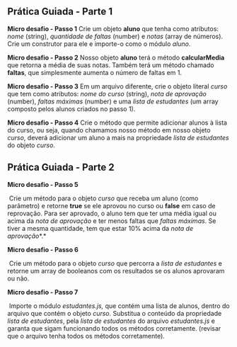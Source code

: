 ## **Prática Guiada - Parte 1**

**Micro desafio - Passo 1**
Crie um objeto **aluno** que tenha como atributos: *nome* (string), *quantidade de faltas* (number) e *notas* (array de números). Crie um construtor para ele e importe-o como o módulo *aluno*.



**Micro desafio - Passo 2**
Nosso objeto **aluno** terá o método **calcularMedia** que retorna a média de suas notas. Também terá um método chamado **faltas**, que simplesmente aumenta o número de faltas em 1.



**Micro desafio - Passo 3**
Em um arquivo diferente, crie o objeto literal *curso* que tem como atributos: *nome do curso* (string), *nota de aprovação* (number), *faltas máximas* (number) e uma *lista de estudantes* (um array composto pelos alunos criados no passo 1).



**Micro desafio - Passo 4**
	Crie o método que permite adicionar alunos à lista do curso, ou seja, quando chamamos nosso método em nosso objeto *curso*, deverá adicionar um aluno a mais na propriedade *lista de estudantes* do objeto *curso*.



## **Prática Guiada - Parte 2**



**Micro desafio - Passo 5**

​	Crie um método para o objeto *curso* que receba um aluno (como parâmetro) e retorne **true** se ele aprovou no curso ou **false** em caso de reprovação. Para ser aprovado, o aluno tem que ter uma média igual ou acima da *nota de aprovação*  e ter menos faltas que *faltas máximas*. Se tiver a mesma quantidade, tem que estar 10% acima da *nota de aprovação**.*



**Micro desafio - Passo 6**

​	Crie um método para o objeto *curso* que percorra a *lista de estudantes* e retorne um array de booleanos com os resultados se os alunos aprovaram ou não.



**Micro desafio - Passo 7**

​	Importe o módulo *estudantes.js,* que contém uma lista de alunos, dentro do arquivo que contém o objeto *curso.* Substitua o conteúdo da propriedade *lista de estudantes*, pela *lista de estudantes* do arquivo *estudantes.js* e garanta que sigam funcionando todos os métodos corretamente. (revisar que o arquivo tenha todos os métodos corretamente).

